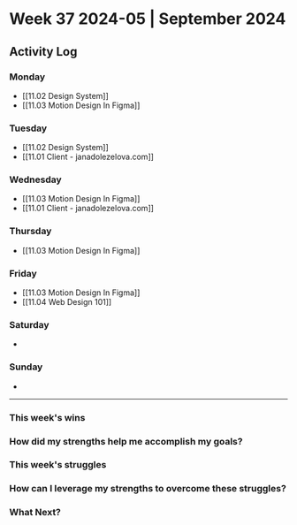 # Week 37 2024-05 | September 2024


## Activity Log

### Monday
- [[11.02 Design System]]
- [[11.03 Motion Design In Figma]]

### Tuesday
- [[11.02 Design System]]
- [[11.01 Client - janadolezelova.com]]

### Wednesday
- [[11.03 Motion Design In Figma]]
- [[11.01 Client - janadolezelova.com]]

### Thursday
- [[11.03 Motion Design In Figma]]

### Friday
- [[11.03 Motion Design In Figma]]
- [[11.04 Web Design 101]]

### Saturday
- 

### Sunday
- 



---

### This week's wins


### How did my strengths help me accomplish my goals?



### This week's struggles



### How can I leverage my strengths to overcome these struggles?



### What Next?